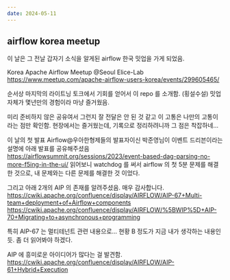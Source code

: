 ```yaml
---
date: 2024-05-11
---
```


## airflow korea meetup

이 날은 그 전날 갑자기 소식을 알게된 airflow 한국 밋업을 가게 되었음.

Korea Apache Airflow Meetup @Seoul Elice-Lab
https://www.meetup.com/apache-airflow-users-korea/events/299605465/

순서상 마지막의 라이트닝 토크에서 기회를 얻어서 이 repo 를 소개함. (횡설수설)
밋업 자체가 몇년만의 경험이라 마냥 즐거웠음.

미리 준비하지 않은 공유여서 그런지 잘 전달은 안 된 것 같고 이 고통은 나만의 고통이라는 점만 확인함. 
현장에서는 즐거웠는데, 기록으로 정리하려니까 그 점은 착잡하네...

이 날의 첫 발표 Airflow@우아한형제들의 발표자이신 박준영님이 이벤트 드리븐이라는 설명에 아래 발표를 공유해주셨음
https://airflowsummit.org/sessions/2023/event-based-dag-parsing-no-more-f5ing-in-the-ui/
읽어보니 watchdog 를 써서 airflow 의 첫 5분 문제를 해결한 것으로, 내 문제와는 다른 문제를 해결한 것 이었다.

그리고 아래 2개의 AIP 의 존재를 알려주셨음. 매우 감사합니다.
https://cwiki.apache.org/confluence/display/AIRFLOW/AIP-67+Multi-team+deployment+of+Airflow+components
https://cwiki.apache.org/confluence/display/AIRFLOW/%5BWIP%5D+AIP-70+Migrating+to+asynchronous+programming

특히 AIP-67 는 멀티테넌트 관련 내용으로... 
현황 B 정도가 지금 내가 생각하는 내용인듯. 좀 더 읽어봐야 하겠다.

AIP 에 흥미로운 아이디어가 많다는 걸 발견함.
https://cwiki.apache.org/confluence/display/AIRFLOW/AIP-61+Hybrid+Execution
